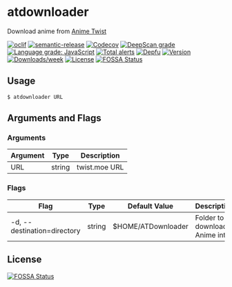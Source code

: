 # atdownloader

Download anime from [Anime Twist](https://twist.moe)

[![oclif](https://img.shields.io/badge/cli-oclif-brightgreen.svg)](https://oclif.io)
[![semantic-release](https://img.shields.io/badge/%20%20%F0%9F%93%A6%F0%9F%9A%80-semantic--release-e10079.svg)](https://github.com/semantic-release/semantic-release)
[![Codecov](https://codecov.io/gh/rafifos/atdownloader/branch/master/graph/badge.svg)](https://codecov.io/gh/rafifos/atdownloader)
[![DeepScan grade](https://deepscan.io/api/teams/3511/projects/5364/branches/41166/badge/grade.svg)](https://deepscan.io/dashboard#view=project&tid=3511&pid=5364&bid=41166)
[![Language grade: JavaScript](https://img.shields.io/lgtm/grade/javascript/g/rafifos/atdownloader.svg?logo=lgtm&logoWidth=18)](https://lgtm.com/projects/g/rafifos/atdownloader/context:javascript)
[![Total alerts](https://img.shields.io/lgtm/alerts/g/rafifos/atdownloader.svg?logo=lgtm&logoWidth=18)](https://lgtm.com/projects/g/rafifos/atdownloader/alerts/)
[![Depfu](https://badges.depfu.com/badges/252d393ce0e2285a438c0ad1bf0a8eda/count.svg)](https://depfu.com/github/rafifos/atdownloader?project_id=7755)
[![Version](https://img.shields.io/npm/v/atdownloader.svg)](https://npmjs.org/package/atdownloader)
[![Downloads/week](https://img.shields.io/npm/dw/atdownloader.svg)](https://npmjs.org/package/atdownloader)
[![License](https://img.shields.io/npm/l/atdownloader.svg)](https://github.com/rafifos/atdownloader/blob/master/package.json)
[![FOSSA Status](https://app.fossa.io/api/projects/git%2Bgithub.com%2Frafifos%2Fatdownloader.svg?type=shield)](https://app.fossa.io/projects/git%2Bgithub.com%2Frafifos%2Fatdownloader?ref=badge_shield)

## Usage

`$ atdownloader URL`

## Arguments and Flags

### Arguments

| Argument | Type   | Description   |
|----------|--------|---------------|
| URL      | string | twist.moe URL |

### Flags

| Flag                        | Type   | Default Value      | Description                                               |
|-----------------------------|--------|--------------------|-----------------------------------------------------------|
| -d, --destination=directory | string | $HOME/ATDownloader | Folder to download Anime into                             |

## License

[![FOSSA Status](https://app.fossa.io/api/projects/git%2Bgithub.com%2Frafifos%2Fatdownloader.svg?type=large)](https://app.fossa.io/projects/git%2Bgithub.com%2Frafifos%2Fatdownloader?ref=badge_large)
